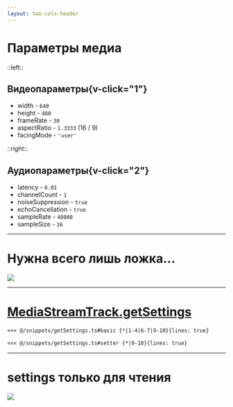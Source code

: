```yaml
---
layout: two-cols-header
---
```


# Параметры медиа

::left:: 

## Видеопараметры{v-click="1"}

<v-click-gap size="2" />

<v-clicks>

- width <span v-click="14">- `640`</span>
- height <span v-click="14">- `480`</span>
- frameRate <span v-click="14">- `30`</span>
- aspectRatio <span v-click="14">- `1.3333` (16 / 9)</span>
- facingMode <span v-click="14">- `'user'`</span>

</v-clicks>

::right::

## Аудиопараметры{v-click="2"}


<v-clicks>

- latency <span v-click="15">- `0.01`</span> 
- channelCount <span v-click="15">- `1`</span> 
- noiseSuppression <span v-click="15">- `true`</span> 
- echoCancellation <span v-click="15">- `true`</span> 
- sampleRate <span v-click="15">- `48000`</span> 
- sampleSize <span v-click="15">- `16`</span> 

</v-clicks>

<!--
Что же мы получаем, когда вызываем getUserMedia с video и audio? Но с какими параметрами? Разрешение? Стерео?
-->

---

# Нужна всего лишь ложка...

<Image src="/old-method.png" />

---

# [MediaStreamTrack.getSettings](https://www.w3.org/TR/mediacapture-streams/#dom-mediastreamtrack-getsettings)

````md magic-move
<<< @/snippets/getSettings.ts#basic {*|1-4|6-7|9-10}{lines: true}

<<< @/snippets/getSettings.ts#setter {*|9-10}{lines: true}
````

--- 

# settings только для чтения

<Image src="/dont-do.jpg" />